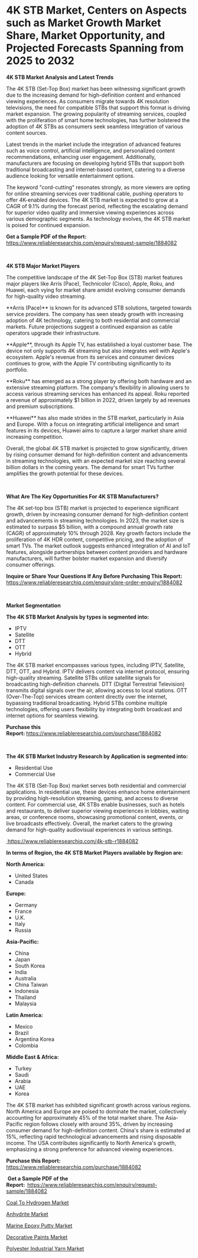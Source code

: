 <p><h1>4K STB Market, Centers on Aspects such as Market Growth Market Share, Market Opportunity, and Projected Forecasts Spanning from 2025 to 2032</h1></p><p><strong>4K STB Market Analysis and Latest Trends</strong></p>
<p><p>The 4K STB (Set-Top Box) market has been witnessing significant growth due to the increasing demand for high-definition content and enhanced viewing experiences. As consumers migrate towards 4K resolution televisions, the need for compatible STBs that support this format is driving market expansion. The growing popularity of streaming services, coupled with the proliferation of smart home technologies, has further bolstered the adoption of 4K STBs as consumers seek seamless integration of various content sources.</p><p>Latest trends in the market include the integration of advanced features such as voice control, artificial intelligence, and personalized content recommendations, enhancing user engagement. Additionally, manufacturers are focusing on developing hybrid STBs that support both traditional broadcasting and internet-based content, catering to a diverse audience looking for versatile entertainment options. </p><p>The keyword "cord-cutting" resonates strongly, as more viewers are opting for online streaming services over traditional cable, pushing operators to offer 4K-enabled devices. The 4K STB market is expected to grow at a CAGR of 9.1% during the forecast period, reflecting the escalating demand for superior video quality and immersive viewing experiences across various demographic segments. As technology evolves, the 4K STB market is poised for continued expansion.</p></p>
<p><strong>Get a Sample PDF of the Report:&nbsp;</strong> <a href="https://www.reliableresearchiq.com/enquiry/request-sample/1884082?utm_campaign=2309&utm_medium=2&utm_source=Github&utm_content=ia&utm_term=11022025&utm_id=4k-stb">https://www.reliableresearchiq.com/enquiry/request-sample/1884082</a></p>
<p>&nbsp;</p>
<p><strong>4K STB Major Market Players</strong></p>
<p><p>The competitive landscape of the 4K Set-Top Box (STB) market features major players like Arris (Pace), Technicolor (Cisco), Apple, Roku, and Huawei, each vying for market share amidst evolving consumer demands for high-quality video streaming. </p><p>**Arris (Pace)** is known for its advanced STB solutions, targeted towards service providers. The company has seen steady growth with increasing adoption of 4K technology, catering to both residential and commercial markets. Future projections suggest a continued expansion as cable operators upgrade their infrastructure.</p><p>**Apple**, through its Apple TV, has established a loyal customer base. The device not only supports 4K streaming but also integrates well with Apple's ecosystem. Apple's revenue from its services and consumer devices continues to grow, with the Apple TV contributing significantly to its portfolio. </p><p>**Roku** has emerged as a strong player by offering both hardware and an extensive streaming platform. The company's flexibility in allowing users to access various streaming services has enhanced its appeal. Roku reported a revenue of approximately $1 billion in 2022, driven largely by ad revenues and premium subscriptions.</p><p>**Huawei** has also made strides in the STB market, particularly in Asia and Europe. With a focus on integrating artificial intelligence and smart features in its devices, Huawei aims to capture a larger market share amid increasing competition.</p><p>Overall, the global 4K STB market is projected to grow significantly, driven by rising consumer demand for high-definition content and advancements in streaming technologies, with an expected market size reaching several billion dollars in the coming years. The demand for smart TVs further amplifies the growth potential for these devices.</p></p>
<p>&nbsp;</p>
<p><strong>What Are The Key Opportunities For 4K STB Manufacturers?</strong></p>
<p><p>The 4K set-top box (STB) market is projected to experience significant growth, driven by increasing consumer demand for high-definition content and advancements in streaming technologies. In 2023, the market size is estimated to surpass $5 billion, with a compound annual growth rate (CAGR) of approximately 10% through 2028. Key growth factors include the proliferation of 4K HDR content, competitive pricing, and the adoption of smart TVs. The market outlook suggests enhanced integration of AI and IoT features, alongside partnerships between content providers and hardware manufacturers, will further bolster market expansion and diversify consumer offerings.</p></p>
<p><strong>Inquire or Share Your Questions If Any Before Purchasing This Report:</strong> <a href="https://www.reliableresearchiq.com/enquiry/pre-order-enquiry/1884082?utm_campaign=2309&utm_medium=2&utm_source=Github&utm_content=ia&utm_term=11022025&utm_id=4k-stb">https://www.reliableresearchiq.com/enquiry/pre-order-enquiry/1884082</a></p>
<p>&nbsp;</p>
<p><strong>Market Segmentation</strong></p>
<p><strong>The 4K STB Market Analysis by types is segmented into:</strong></p>
<p><ul><li>IPTV</li><li>Satellite</li><li>DTT</li><li>OTT</li><li>Hybrid</li></ul></p>
<p><p>The 4K STB market encompasses various types, including IPTV, Satellite, DTT, OTT, and Hybrid. IPTV delivers content via internet protocol, ensuring high-quality streaming. Satellite STBs utilize satellite signals for broadcasting high-definition channels. DTT (Digital Terrestrial Television) transmits digital signals over the air, allowing access to local stations. OTT (Over-The-Top) services stream content directly over the internet, bypassing traditional broadcasting. Hybrid STBs combine multiple technologies, offering users flexibility by integrating both broadcast and internet options for seamless viewing.</p></p>
<p><strong>Purchase this Report:&nbsp;</strong><a href="https://www.reliableresearchiq.com/purchase/1884082?utm_campaign=2309&utm_medium=2&utm_source=Github&utm_content=ia&utm_term=11022025&utm_id=4k-stb">https://www.reliableresearchiq.com/purchase/1884082</a></p>
<p>&nbsp;</p>
<p><strong>The 4K STB Market Industry Research by Application is segmented into:</strong></p>
<p><ul><li>Residential Use</li><li>Commercial Use</li></ul></p>
<p><p>The 4K STB (Set-Top Box) market serves both residential and commercial applications. In residential use, these devices enhance home entertainment by providing high-resolution streaming, gaming, and access to diverse content. For commercial use, 4K STBs enable businesses, such as hotels and restaurants, to deliver superior viewing experiences in lobbies, waiting areas, or conference rooms, showcasing promotional content, events, or live broadcasts effectively. Overall, the market caters to the growing demand for high-quality audiovisual experiences in various settings.</p></p>
<p><a href="https://www.reliableresearchiq.com/4k-stb-r1884082?utm_campaign=2309&utm_medium=2&utm_source=Github&utm_content=ia&utm_term=11022025&utm_id=4k-stb">&nbsp;https://www.reliableresearchiq.com/4k-stb-r1884082</a></p>
<p><strong>In terms of Region, the 4K STB Market Players available by Region are:</strong></p>
<p>
    <p> <strong> North America: </strong>
        <ul>
            <li>United States</li>
            <li>Canada</li>
        </ul>
        </p> 
    <p> <strong> Europe: </strong>
        <ul>
            <li>Germany</li>
            <li>France</li>
            <li>U.K.</li>
            <li>Italy</li>
            <li>Russia</li>
        </ul>
        </p> 
    <p> <strong> Asia-Pacific: </strong>
        <ul>
            <li>China</li>
            <li>Japan</li>
            <li>South Korea</li>
            <li>India</li>
            <li>Australia</li>
            <li>China Taiwan</li>
            <li>Indonesia</li>
            <li>Thailand</li>
            <li>Malaysia</li>
        </ul>
        </p> 
    <p> <strong> Latin America: </strong>
        <ul>
            <li>Mexico</li>
            <li>Brazil</li>
            <li>Argentina Korea</li>
            <li>Colombia</li>
        </ul>
        </p> 
    <p> <strong> Middle East & Africa: </strong>
        <ul>
            <li>Turkey</li>
            <li>Saudi</li>
            <li>Arabia</li>
            <li>UAE</li>
            <li>Korea</li>
        </ul>
    </p>
    </p>
<p><p>The 4K STB market has exhibited significant growth across various regions. North America and Europe are poised to dominate the market, collectively accounting for approximately 45% of the total market share. The Asia-Pacific region follows closely with around 35%, driven by increasing consumer demand for high-definition content. China's share is estimated at 15%, reflecting rapid technological advancements and rising disposable income. The USA contributes significantly to North America's growth, emphasizing a strong preference for advanced viewing experiences.</p></p>
<p><strong>Purchase this Report: </strong><a href="https://www.reliableresearchiq.com/purchase/1884082?utm_campaign=2309&utm_medium=2&utm_source=Github&utm_content=ia&utm_term=11022025&utm_id=4k-stb">https://www.reliableresearchiq.com/purchase/1884082</a></p>
<p>&nbsp;<strong>Get a Sample PDF of the Report:&nbsp;&nbsp;</strong><a href="https://www.reliableresearchiq.com/enquiry/request-sample/1884082?utm_campaign=2309&utm_medium=2&utm_source=Github&utm_content=ia&utm_term=11022025&utm_id=4k-stb">https://www.reliableresearchiq.com/enquiry/request-sample/1884082</a></p>
<p><strong></strong></p>
<p><p><a href="https://www.linkedin.com/pulse/projected-revenue-market-growth-coal-hydrogen-72-cagr-cbsge?utm_campaign=2309&utm_medium=2&utm_source=Github&utm_content=ia&utm_term=11022025&utm_id=4k-stb">Coal To Hydrogen Market</a></p><p><a href="https://www.linkedin.com/pulse/anhydrite-industry-trends-comprehensive-market-study-projected-czche?utm_campaign=2309&utm_medium=2&utm_source=Github&utm_content=ia&utm_term=11022025&utm_id=4k-stb">Anhydrite Market</a></p><p><a href="https://www.linkedin.com/pulse/market-leaders-laggards-global-marine-epoxy-putty-trends-a2w1e?utm_campaign=2309&utm_medium=2&utm_source=Github&utm_content=ia&utm_term=11022025&utm_id=4k-stb">Marine Epoxy Putty Market</a></p><p><a href="https://www.linkedin.com/pulse/decorative-paints-market-global-analysis-size-growth-trends-izt1e?utm_campaign=2309&utm_medium=2&utm_source=Github&utm_content=ia&utm_term=11022025&utm_id=4k-stb">Decorative Paints Market</a></p><p><a href="https://www.linkedin.com/pulse/polyester-industrial-yarn-market-trend-analysis-suggests-smple?utm_campaign=2309&utm_medium=2&utm_source=Github&utm_content=ia&utm_term=11022025&utm_id=4k-stb">Polyester Industrial Yarn Market</a></p></p>